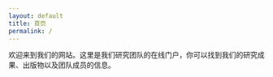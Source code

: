 ```yaml
---
layout: default
title: 首页
permalink: /
---
```


欢迎来到我们的网站。这里是我们研究团队的在线门户，你可以找到我们的研究成果、出版物以及团队成员的信息。
